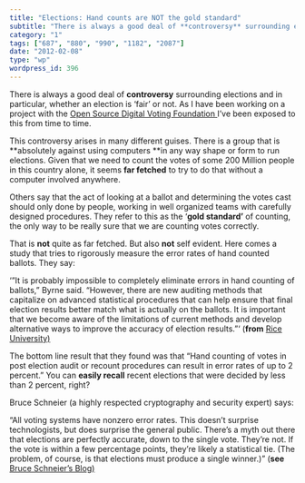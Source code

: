 ```yaml
---
title: "Elections: Hand counts are NOT the gold standard"
subtitle: "There is always a good deal of **controversy** surrounding elections and in particular, whether an e..."
category: "1"
tags: ["687", "880", "990", "1182", "2087"]
date: "2012-02-08"
type: "wp"
wordpress_id: 396
---
```

There is always a good deal of **controversy** surrounding elections and in particular, whether an election is ‘fair’ or not. As I have been working on a project with the [Open Source Digital Voting Foundation ](http://www.osdv.org)I’ve been exposed to this from time to time.

This controversy arises in many different guises. There is a group that is **absolutely against using computers **in any way shape or form to run elections. Given that we need to count the votes of some 200 Million people in this country alone, it seems **far fetched** to try to do that without a computer involved anywhere.

Others say that the act of looking at a ballot and determining the votes cast should only done by people, working in well organized teams with carefully designed procedures. They refer to this as the ‘**gold standard’** of counting, the only way to be really sure that we are counting votes correctly.

That is **not** quite as far fetched. But also **not** self evident. Here comes a study that tries to rigorously measure the error rates of hand counted ballots. They say:

> 
‘”It is probably impossible to completely eliminate errors in hand counting of ballots,” Byrne said. “However, there are new auditing methods that capitalize on advanced statistical procedures that can help ensure that final election results better match what is actually on the ballots. It is important that we become aware of the limitations of current methods and develop alternative ways to improve the accuracy of election results.”‘ (**from** [Rice University)](http://www.media.rice.edu/media/NewsBot.asp?MODE=VIEW&ID=16725&SnID=1526014862)

The bottom line result that they found was that “Hand counting of votes in post election audit or recount procedures can result in error rates of up to 2 percent.” You can **easily recall** recent elections that were decided by less than 2 percent, right?

Bruce Schneier (a highly respected cryptography and security expert) says:

> 
“All voting systems have nonzero error rates. This doesn’t surprise technologists, but does surprise the general public. There’s a myth out there that elections are perfectly accurate, down to the single vote. They’re not. If the vote is within a few percentage points, they’re likely a statistical tie. (The problem, of course, is that elections must produce a single winner.)” (**see** [Bruce Schneier’s Blog)](http://www.schneier.com/blog/archives/2012/02/error_rates_of.html)
